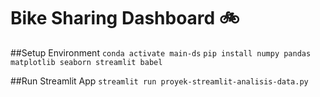 # Bike Sharing Dashboard :bike:
##Setup Environment
`conda activate main-ds`
`pip install numpy pandas matplotlib seaborn streamlit babel`

##Run Streamlit App
`streamlit run proyek-streamlit-analisis-data.py`